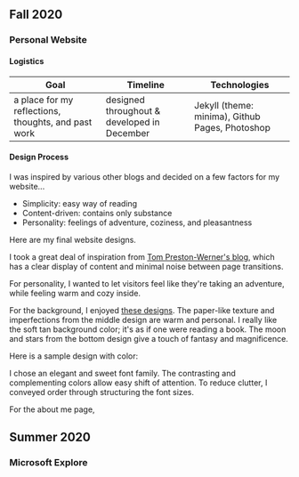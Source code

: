 ## Fall 2020
### Personal Website
#### Logistics
|Goal|Timeline|Technologies|
|--|--|--|
| a place for my reflections, thoughts, and past work | designed throughout & developed in December | Jekyll (theme: minima), Github Pages, Photoshop |

#### Design Process
I was inspired by various other blogs and decided on a few factors for my website...
 - Simplicity: easy way of reading
 - Content-driven: contains only substance
 - Personality: feelings of adventure, coziness, and pleasantness

Here are my final website designs.

I took a great deal of inspiration from [Tom Preston-Werner's blog](https://tom.preston-werner.com/), which has a clear display of content and minimal noise between page transitions.

For personality, I wanted to let visitors feel like they're taking an adventure, while feeling warm and cozy inside. 

For the background, I enjoyed [these designs](https://www.pinterest.com/pin/456411743490215586/). The paper-like texture and imperfections from the middle design are warm and personal. I really like the soft tan background color; it's as if one were reading a book. The moon and stars from the bottom design give a touch of fantasy and magnificence.

Here is a sample design with color:

I chose an elegant and sweet font family. The contrasting and complementing colors allow easy shift of attention. To reduce clutter, I conveyed order through structuring the font sizes.

For the about me page, 

## Summer 2020
### Microsoft Explore
